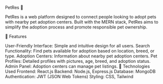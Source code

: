 PetRes 🐾

PetRes is a web platform designed to connect people looking to adopt pets with nearby pet adoption centers. Built with the MERN stack, PetRes aims to simplify the adoption process and promote responsible pet ownership.

🌟 Features

User-Friendly Interface: Simple and intuitive design for all users.
Search Functionality: Find pets available for adoption based on location, breed, or type.
Adoption Centers: Information about nearby pet adoption centers.
Pet Profiles: Detailed profiles with pictures, age, breed, and adoption status.
Admin Panel: Adoption centers can manage pet listings.
🚀 Technologies Used
Frontend: React.js
Backend: Node.js, Express.js
Database: MongoDB
Authentication: JWT (JSON Web Tokens)
Styling: CSS, Tailwind
